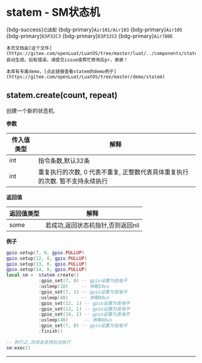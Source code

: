 # statem - SM状态机

{bdg-success}`已适配` {bdg-primary}`Air101/Air103` {bdg-primary}`Air105` {bdg-primary}`ESP32C3` {bdg-primary}`ESP32S3` {bdg-primary}`Air780E`

```{note}
本页文档由[这个文件](https://gitee.com/openLuat/LuatOS/tree/master/luat/../components/statem/luat_lib_statem.c)自动生成。如有错误，请提交issue或帮忙修改后pr，谢谢！
```

```{tip}
本库有专属demo，[点此链接查看statem的demo例子](https://gitee.com/openLuat/LuatOS/tree/master/demo/statem)
```

## statem.create(count, repeat)



创建一个新的状态机.

**参数**

|传入值类型|解释|
|-|-|
|int|指令条数,默认32条|
|int|重复执行的次数, 0 代表不重复, 正整数代表具体重复执行的次数. 暂不支持永续执行|

**返回值**

|返回值类型|解释|
|-|-|
|some|若成功,返回状态机指针,否则返回nil|

**例子**

```lua
gpio.setup(7, 0, gpio.PULLUP)
gpio.setup(12, 0, gpio.PULLUP)
gpio.setup(13, 0, gpio.PULLUP)
gpio.setup(14, 0, gpio.PULLUP)
local sm =  statem.create()
            :gpio_set(7, 0) -- gpio设置为低电平
            :usleep(10)     -- 休眠10us
            :gpio_set(7, 1) -- gpio设置为高电平
            :usleep(40)     -- 休眠40us
            :gpio_set(12, 1) -- gpio设置为高电平
            :gpio_set(13, 1) -- gpio设置为高电平
            :gpio_set(14, 1) -- gpio设置为高电平
            :usleep(40)      -- 休眠40us
            :gpio_set(7, 0) -- gpio设置为低电平
            :finish()

-- 执行之,后续会支持后台执行
sm:exec()

```

---

